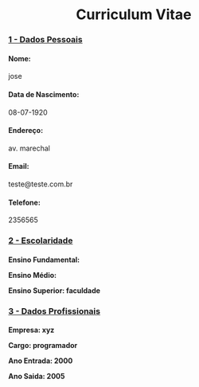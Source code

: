 <html>

<head>

<title>teste </title>

</head>

<body>


<h1 align = 'center' <b> Curriculum Vitae </h4></b>

<h3><b> <u>1 - Dados Pessoais</u></b></h3>

<h4><b>Nome:</b><br></h4>jose <br>

<h4>Data de Nascimento:</h4>08-07-1920

<h4>Endereço: </h4> av. marechal

<h4>Email:</h4> teste@teste.com.br

<h4>Telefone: </h4>2356565

<h3><b> <u>2 - Escolaridade </u></b></h3>

<h4>Ensino Fundamental:<p>
Ensino Médio:<p>
<b>Ensino Superior: faculdade </h4>


<h3><b> <u>3 - Dados Profissionais </h3></b> </u>

<h4><b>Empresa: xyz</b><p>
Cargo: programador<p>
Ano Entrada: 2000 <p>
Ano Saida: 2005 <p>
</h4></b>



</body>

</html>
